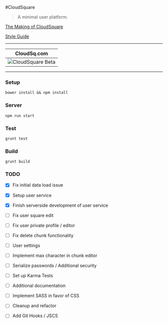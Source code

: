 #CloudSquare

> A minimal user platform.

[The Making of CloudSquare](https://medium.com/@gregbabula/the-making-of-cloudsquare-3d976d00ed30)

[Style Guide](https://github.com/airbnb/javascript)


* * *

CloudSq.com | 
------------ | 
![CloudSquare Beta](http://i58.tinypic.com/292mvpf.png) | 

* * *


### Setup

```
bower install && npm install
```


### Server

```
npm run start
```


### Test

```
grunt test
```


### Build

```
grunt build
```


### TODO

* [x] Fix initial data load issue 
* [x] Setup user service
* [x] Finish serverside development of user service
* [ ] Fix user square edit
* [ ] Fix user private profile / editor
* [ ] Fix delete chunk functionality 
* [ ] User settings
* [ ] Implement max character in chunk editor
* [ ] Serialize passwords / Additional security
* [ ] Set up Karma Tests
* [ ] Additional documentation
* [ ] Implement SASS in favor of CSS
* [ ] Cleanup and refactor
* [ ] Add Git Hooks / JSCS


